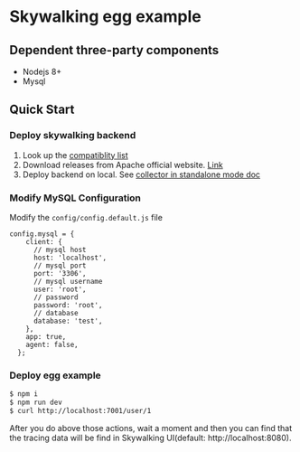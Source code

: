 # Skywalking egg example

## Dependent three-party components
* Nodejs 8+
* Mysql

## Quick Start

### Deploy skywalking backend
1. Look up the [compatiblity list](https://github.com/OpenSkywalking/skywalking-nodejs/blob/master/docs/compatibility-list.md)
2. Download releases from Apache official website. [Link](http://skywalking.apache.org/downloads/)
3. Deploy backend on local. See [collector in standalone mode doc](https://github.com/apache/incubator-skywalking/blob/master/docs/en/Deploy-backend-in-standalone-mode.md)

### Modify MySQL Configuration
Modify the `config/config.default.js` file

```
config.mysql = {
    client: {
      // mysql host
      host: 'localhost',
      // mysql port
      port: '3306',
      // mysql username
      user: 'root',
      // password
      password: 'root',
      // database
      database: 'test',
    },
    app: true,
    agent: false,
  };
```

### Deploy egg example

```bash
$ npm i
$ npm run dev
$ curl http://localhost:7001/user/1
```

After you do above those actions, wait a moment and then you can find that the tracing data will be find in Skywalking UI(default: http://localhost:8080).

